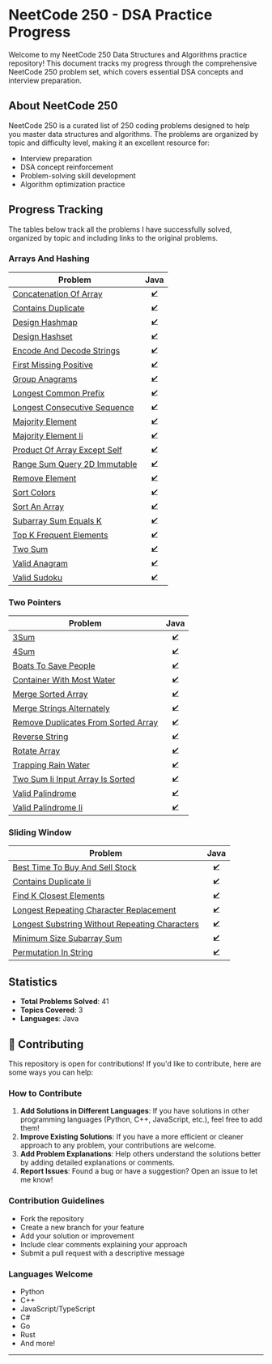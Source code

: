 # NeetCode 250 - DSA Practice Progress

Welcome to my NeetCode 250 Data Structures and Algorithms practice repository! This document tracks my progress through the comprehensive NeetCode 250 problem set, which covers essential DSA concepts and interview preparation.

## About NeetCode 250

NeetCode 250 is a curated list of 250 coding problems designed to help you master data structures and algorithms. The problems are organized by topic and difficulty level, making it an excellent resource for:
- Interview preparation
- DSA concept reinforcement
- Problem-solving skill development
- Algorithm optimization practice

## Progress Tracking

The tables below track all the problems I have successfully solved, organized by topic and including links to the original problems.
### Arrays And Hashing

| Problem | Java |
|---------|------|
| [Concatenation Of Array](https://leetcode.com/problems/concatenation-of-array/) | <sub><div align='center'>[✔️](./Arrays%20And%20Hashing/Concatenation%20of%20Array/Main.java)</div></sub> |
| [Contains Duplicate](https://leetcode.com/problems/contains-duplicate/) | <sub><div align='center'>[✔️](./Arrays%20And%20Hashing/Contains%20Duplicate/Main.java)</div></sub> |
| [Design Hashmap](https://leetcode.com/problems/design-hashmap/) | <sub><div align='center'>[✔️](./Arrays%20And%20Hashing/Design%20HashMap/Main.java)</div></sub> |
| [Design Hashset](https://leetcode.com/problems/design-hashset/) | <sub><div align='center'>[✔️](./Arrays%20And%20Hashing/Design%20HashSet/Main.java)</div></sub> |
| [Encode And Decode Strings](https://leetcode.com/problems/encode-and-decode-strings/) | <sub><div align='center'>[✔️](./Arrays%20And%20Hashing/Encode%20and%20Decode%20Strings/Main.java)</div></sub> |
| [First Missing Positive](https://leetcode.com/problems/first-missing-positive/) | <sub><div align='center'>[✔️](./Arrays%20And%20Hashing/First%20Missing%20Positive/Main.java)</div></sub> |
| [Group Anagrams](https://leetcode.com/problems/group-anagrams/) | <sub><div align='center'>[✔️](./Arrays%20And%20Hashing/Group%20Anagrams/Main.java)</div></sub> |
| [Longest Common Prefix](https://leetcode.com/problems/longest-common-prefix/) | <sub><div align='center'>[✔️](./Arrays%20And%20Hashing/Longest%20Common%20Prefix/Main.java)</div></sub> |
| [Longest Consecutive Sequence](https://leetcode.com/problems/longest-consecutive-sequence/) | <sub><div align='center'>[✔️](./Arrays%20And%20Hashing/Longest%20Consecutive%20Sequence/Main.java)</div></sub> |
| [Majority Element](https://leetcode.com/problems/majority-element/) | <sub><div align='center'>[✔️](./Arrays%20And%20Hashing/Majority%20Element/Main.java)</div></sub> |
| [Majority Element Ii](https://leetcode.com/problems/majority-element-ii/) | <sub><div align='center'>[✔️](./Arrays%20And%20Hashing/Majority%20Element%20II/Main.java)</div></sub> |
| [Product Of Array Except Self](https://leetcode.com/problems/product-of-array-except-self/) | <sub><div align='center'>[✔️](./Arrays%20And%20Hashing/Product%20of%20Array%20Except%20Self/Main.java)</div></sub> |
| [Range Sum Query 2D Immutable](https://leetcode.com/problems/range-sum-query-2d-immutable/) | <sub><div align='center'>[✔️](./Arrays%20And%20Hashing/Range%20Sum%20Query%202D%20-%20Immutable/Main.java)</div></sub> |
| [Remove Element](https://leetcode.com/problems/remove-element/) | <sub><div align='center'>[✔️](./Arrays%20And%20Hashing/Remove%20Element/Main.java)</div></sub> |
| [Sort Colors](https://leetcode.com/problems/sort-colors/) | <sub><div align='center'>[✔️](./Arrays%20And%20Hashing/Sort%20Colors/Main.java)</div></sub> |
| [Sort An Array](https://leetcode.com/problems/sort-an-array/) | <sub><div align='center'>[✔️](./Arrays%20And%20Hashing/Sort%20an%20Array/Main.java)</div></sub> |
| [Subarray Sum Equals K](https://leetcode.com/problems/subarray-sum-equals-k/) | <sub><div align='center'>[✔️](./Arrays%20And%20Hashing/Subarray%20Sum%20Equals%20K/Main.java)</div></sub> |
| [Top K Frequent Elements](https://leetcode.com/problems/top-k-frequent-elements/) | <sub><div align='center'>[✔️](./Arrays%20And%20Hashing/Top%20K%20Frequent%20Elements/Main.java)</div></sub> |
| [Two Sum](https://leetcode.com/problems/two-sum/) | <sub><div align='center'>[✔️](./Arrays%20And%20Hashing/Two%20Sum/Main.java)</div></sub> |
| [Valid Anagram](https://leetcode.com/problems/valid-anagram/) | <sub><div align='center'>[✔️](./Arrays%20And%20Hashing/Valid%20Anagram/Main.java)</div></sub> |
| [Valid Sudoku](https://leetcode.com/problems/valid-sudoku/) | <sub><div align='center'>[✔️](./Arrays%20And%20Hashing/Valid%20Sudoku/Main.java)</div></sub> |

### Two Pointers

| Problem | Java |
|---------|------|
| [3Sum](https://leetcode.com/problems/3sum/) | <sub><div align='center'>[✔️](./Two%20Pointers/3Sum/Main.java)</div></sub> |
| [4Sum](https://leetcode.com/problems/4sum/) | <sub><div align='center'>[✔️](./Two%20Pointers/4Sum/Main.java)</div></sub> |
| [Boats To Save People](https://leetcode.com/problems/boats-to-save-people/) | <sub><div align='center'>[✔️](./Two%20Pointers/Boats%20to%20Save%20People/Main.java)</div></sub> |
| [Container With Most Water](https://leetcode.com/problems/container-with-most-water/) | <sub><div align='center'>[✔️](./Two%20Pointers/Container%20With%20Most%20Water/Main.java)</div></sub> |
| [Merge Sorted Array](https://leetcode.com/problems/merge-sorted-array/) | <sub><div align='center'>[✔️](./Two%20Pointers/Merge%20Sorted%20Array/Main.java)</div></sub> |
| [Merge Strings Alternately](https://leetcode.com/problems/merge-strings-alternately/) | <sub><div align='center'>[✔️](./Two%20Pointers/Merge%20Strings%20Alternately/Main.java)</div></sub> |
| [Remove Duplicates From Sorted Array](https://leetcode.com/problems/remove-duplicates-from-sorted-array/) | <sub><div align='center'>[✔️](./Two%20Pointers/Remove%20Duplicates%20from%20Sorted%20Array/Main.java)</div></sub> |
| [Reverse String](https://leetcode.com/problems/reverse-string/) | <sub><div align='center'>[✔️](./Two%20Pointers/Reverse%20String/Main.java)</div></sub> |
| [Rotate Array](https://leetcode.com/problems/rotate-array/) | <sub><div align='center'>[✔️](./Two%20Pointers/Rotate%20Array/Main.java)</div></sub> |
| [Trapping Rain Water](https://leetcode.com/problems/trapping-rain-water/) | <sub><div align='center'>[✔️](./Two%20Pointers/Trapping%20Rain%20Water/Main.java)</div></sub> |
| [Two Sum Ii Input Array Is Sorted](https://leetcode.com/problems/two-sum-ii-input-array-is-sorted/) | <sub><div align='center'>[✔️](./Two%20Pointers/Two%20Sum%20II%20-%20Input%20Array%20Is%20Sorted/Main.java)</div></sub> |
| [Valid Palindrome](https://leetcode.com/problems/valid-palindrome/) | <sub><div align='center'>[✔️](./Two%20Pointers/Valid%20Palindrome/Main.java)</div></sub> |
| [Valid Palindrome Ii](https://leetcode.com/problems/valid-palindrome-ii/) | <sub><div align='center'>[✔️](./Two%20Pointers/Valid%20Palindrome%20II/Main.java)</div></sub> |

### Sliding Window

| Problem | Java |
|---------|------|
| [Best Time To Buy And Sell Stock](https://leetcode.com/problems/best-time-to-buy-and-sell-stock/) | <sub><div align='center'>[✔️](./Sliding%20Window/Best%20Time%20to%20Buy%20and%20Sell%20Stock/Main.java)</div></sub> |
| [Contains Duplicate Ii](https://leetcode.com/problems/contains-duplicate-ii/) | <sub><div align='center'>[✔️](./Sliding%20Window/Contains%20Duplicate%20II/Main.java)</div></sub> |
| [Find K Closest Elements](https://leetcode.com/problems/find-k-closest-elements/) | <sub><div align='center'>[✔️](./Sliding%20Window/Find%20K%20Closest%20Elements/Main.java)</div></sub> |
| [Longest Repeating Character Replacement](https://leetcode.com/problems/longest-repeating-character-replacement/) | <sub><div align='center'>[✔️](./Sliding%20Window/Longest%20Repeating%20Character%20Replacement/Main.java)</div></sub> |
| [Longest Substring Without Repeating Characters](https://leetcode.com/problems/longest-substring-without-repeating-characters/) | <sub><div align='center'>[✔️](./Sliding%20Window/Longest%20Substring%20Without%20Repeating%20Characters/Main.java)</div></sub> |
| [Minimum Size Subarray Sum](https://leetcode.com/problems/minimum-size-subarray-sum/) | <sub><div align='center'>[✔️](./Sliding%20Window/Minimum%20Size%20Subarray%20Sum/Main.java)</div></sub> |
| [Permutation In String](https://leetcode.com/problems/permutation-in-string/) | <sub><div align='center'>[✔️](./Sliding%20Window/Permutation%20in%20String/Main.java)</div></sub> |

## Statistics

- **Total Problems Solved**: 41
- **Topics Covered**: 3
- **Languages**: Java

## 🤝 Contributing

This repository is open for contributions! If you'd like to contribute, here are some ways you can help:

### How to Contribute

1. **Add Solutions in Different Languages**: If you have solutions in other programming languages (Python, C++, JavaScript, etc.), feel free to add them!
2. **Improve Existing Solutions**: If you have a more efficient or cleaner approach to any problem, your contributions are welcome.
3. **Add Problem Explanations**: Help others understand the solutions better by adding detailed explanations or comments.
4. **Report Issues**: Found a bug or have a suggestion? Open an issue to let me know!

### Contribution Guidelines

- Fork the repository
- Create a new branch for your feature
- Add your solution or improvement
- Include clear comments explaining your approach
- Submit a pull request with a descriptive message

### Languages Welcome

- Python
- C++
- JavaScript/TypeScript
- C#
- Go
- Rust
- And more!

---